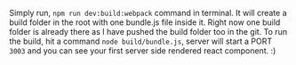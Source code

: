 Simply run, `npm run dev:build:webpack` command in terminal. It will create a build folder in the root with one bundle.js file inside it.
Right now one build folder is already there as I have pushed the build folder too in the git.
To run the build, hit a command `node build/bundle.js`, server will start a PORT `3003` and you can see your first server side rendered react component. :)
